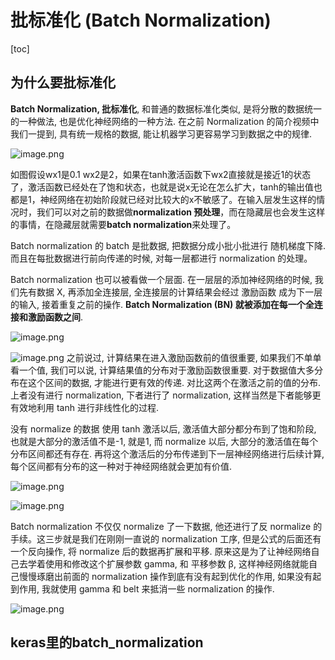 # 批标准化 (Batch Normalization)
[toc]
## 为什么要批标准化
**Batch Normalization, 批标准化**, 和普通的数据标准化类似, 是将分散的数据统一的一种做法, 也是优化神经网络的一种方法. 在之前 Normalization 的简介视频中我们一提到, 具有统一规格的数据, 能让机器学习更容易学习到数据之中的规律.

![image.png](https://note.youdao.com/yws/res/c/WEBRESOURCE602e0c879c40323bf88485a54d1e71dc)

如图假设wx1是0.1 wx2是2，如果在tanh激活函数下wx2直接就是接近1的状态了，激活函数已经处在了饱和状态，也就是说x无论在怎么扩大，tanh的输出值也都是1，神经网络在初始阶段就已经对比较大的x不敏感了。在输入层发生这样的情况时，我们可以对之前的数据做**normalization 预处理**，而在隐藏层也会发生这样的事情，在隐藏层就需要**batch normalization**来处理了。

Batch normalization 的 batch 是批数据, 把数据分成小批小批进行 随机梯度下降. 而且在每批数据进行前向传递的时候, 对每一层都进行 normalization 的处理。

Batch normalization 也可以被看做一个层面. 在一层层的添加神经网络的时候, 我们先有数据 X, 再添加全连接层, 全连接层的计算结果会经过 激励函数 成为下一层的输入, 接着重复之前的操作. **Batch Normalization (BN) 就被添加在每一个全连接和激励函数之间**.

![image.png](https://note.youdao.com/yws/res/9/WEBRESOURCEd92ae96fb7460a6f5be049b2b2e0abf9)

![image.png](https://note.youdao.com/yws/res/7/WEBRESOURCE95dfd9c5e7a644c2e3df9aef4ae2fd37)
之前说过, 计算结果在进入激励函数前的值很重要, 如果我们不单单看一个值, 我们可以说, 计算结果值的分布对于激励函数很重要. 对于数据值大多分布在这个区间的数据, 才能进行更有效的传递. 对比这两个在激活之前的值的分布. 上者没有进行 normalization, 下者进行了 normalization, 这样当然是下者能够更有效地利用 tanh 进行非线性化的过程.

没有 normalize 的数据 使用 tanh 激活以后, 激活值大部分都分布到了饱和阶段, 也就是大部分的激活值不是-1, 就是1, 而 normalize 以后, 大部分的激活值在每个分布区间都还有存在. 再将这个激活后的分布传递到下一层神经网络进行后续计算, 每个区间都有分布的这一种对于神经网络就会更加有价值.

![image.png](https://note.youdao.com/yws/res/f/WEBRESOURCEcf5dd37853550cf05882bf76e7c6154f)

![image.png](https://note.youdao.com/yws/res/0/WEBRESOURCEf5c9f6138dc43d9ba848dfc54f14f630)

Batch normalization 不仅仅 normalize 了一下数据, 他还进行了反 normalize 的手续。这三步就是我们在刚刚一直说的 normalization 工序, 但是公式的后面还有一个反向操作, 将 normalize 后的数据再扩展和平移. 原来这是为了让神经网络自己去学着使用和修改这个扩展参数 gamma, 和 平移参数 β, 这样神经网络就能自己慢慢琢磨出前面的 normalization 操作到底有没有起到优化的作用, 如果没有起到作用, 我就使用 gamma 和 belt 来抵消一些 normalization 的操作.

![image.png](https://note.youdao.com/yws/res/b/WEBRESOURCEb41f15e7cc1021d37f87eec8ca5d6cdb)

## keras里的batch_normalization